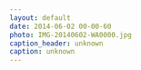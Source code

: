 ```yaml
---
layout: default
date: 2014-06-02 00-00-60
photo: IMG-20140602-WA0000.jpg
caption_header: unknown
caption: unknown
---
```

